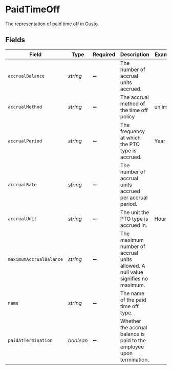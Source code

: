 # PaidTimeOff

The representation of paid time off in Gusto.


## Fields

| Field                                                                           | Type                                                                            | Required                                                                        | Description                                                                     | Example                                                                         |
| ------------------------------------------------------------------------------- | ------------------------------------------------------------------------------- | ------------------------------------------------------------------------------- | ------------------------------------------------------------------------------- | ------------------------------------------------------------------------------- |
| `accrualBalance`                                                                | *string*                                                                        | :heavy_minus_sign:                                                              | The number of accrual units accrued.                                            |                                                                                 |
| `accrualMethod`                                                                 | *string*                                                                        | :heavy_minus_sign:                                                              | The accrual method of the time off policy                                       | unlimited                                                                       |
| `accrualPeriod`                                                                 | *string*                                                                        | :heavy_minus_sign:                                                              | The frequency at which the PTO type is accrued.                                 | Year                                                                            |
| `accrualRate`                                                                   | *string*                                                                        | :heavy_minus_sign:                                                              | The number of accrual units accrued per accrual period.                         |                                                                                 |
| `accrualUnit`                                                                   | *string*                                                                        | :heavy_minus_sign:                                                              | The unit the PTO type is accrued in.                                            | Hour                                                                            |
| `maximumAccrualBalance`                                                         | *string*                                                                        | :heavy_minus_sign:                                                              | The maximum number of accrual units allowed. A null value signifies no maximum. |                                                                                 |
| `name`                                                                          | *string*                                                                        | :heavy_minus_sign:                                                              | The name of the paid time off type.                                             |                                                                                 |
| `paidAtTermination`                                                             | *boolean*                                                                       | :heavy_minus_sign:                                                              | Whether the accrual balance is paid to the employee upon termination.           |                                                                                 |
